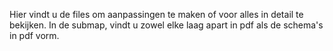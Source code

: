 Hier vindt u de files om aanpassingen te maken of voor alles in detail te bekijken.
In de submap, vindt u zowel elke laag apart in pdf als de schema's in pdf vorm.
